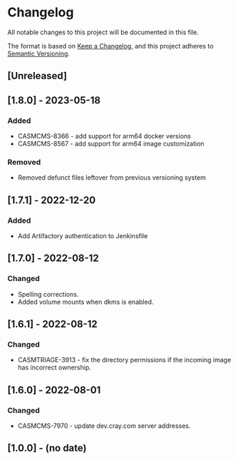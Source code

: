 # Changelog

All notable changes to this project will be documented in this file.

The format is based on [Keep a Changelog](https://keepachangelog.com/en/1.0.0/),
and this project adheres to [Semantic Versioning](https://semver.org/spec/v2.0.0.html).

## [Unreleased]

## [1.8.0] - 2023-05-18
### Added
- CASMCMS-8366 - add support for arm64 docker versions
- CASMCMS-8567 - add support for arm64 image customization

### Removed
- Removed defunct files leftover from previous versioning system

## [1.7.1] - 2022-12-20
### Added
- Add Artifactory authentication to Jenkinsfile

## [1.7.0] - 2022-08-12
### Changed
- Spelling corrections.
- Added volume mounts when dkms is enabled.

## [1.6.1] - 2022-08-12
### Changed 
- CASMTRIAGE-3913 - fix the directory permissions if the incoming image has incorrect ownership.

## [1.6.0] - 2022-08-01
### Changed
- CASMCMS-7970 - update dev.cray.com server addresses.

## [1.0.0] - (no date)
